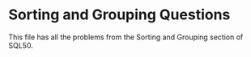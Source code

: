 # Sorting and Grouping Questions

This file has all the problems from the Sorting and Grouping section of SQL50.  

